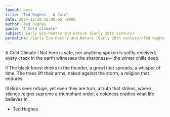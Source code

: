 ```yaml
---
layout: post
title: "Ted Hughes - A Cold"
date: 2024-12-28 12:00:00 -0000
author: Ted Hughes
quote: "A Cold Climate"
subject: Early Eco-Poetry and Nature (Early 20th century)
permalink: /Early Eco-Poetry and Nature (Early 20th century)/Ted Hughes/Ted Hughes - A Cold
---
```


A Cold Climate
I
Not here is safe,
nor anything spoken
is softly received;
every crack in the earth
witnesses the sharpness—
the winter chills deep.

II
The black forest drinks
in the thunder,
a growl that spreads,
a whisper of time.
The trees lift their arms,
naked against the storm,
a religion that endures.

III
Birds seek refuge,
yet even they are torn,
a truth that strikes,
where silence reigns supreme
a triumphant order,
a coldness cradles
what life believes in.

- Ted Hughes
